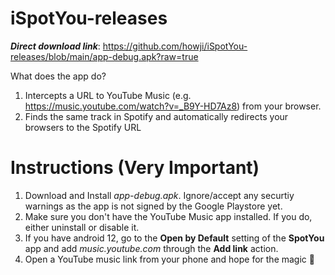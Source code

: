 # iSpotYou-releases

_**Direct download link**_: 
https://github.com/howji/iSpotYou-releases/blob/main/app-debug.apk?raw=true

What does the app do?
1. Intercepts a URL to YouTube Music (e.g. https://music.youtube.com/watch?v=_B9Y-HD7Az8) from your browser.
2. Finds the same track in Spotify and automatically redirects your browsers to the Spotify URL

# Instructions (Very Important)
1. Download and Install _app-debug.apk_. Ignore/accept any securtiy warnings as the app is not signed by the Google Playstore yet. 
2. Make sure you don't have the YouTube Music app installed. If you do, either uninstall or disable it. 
3. If you have android 12, go to the  **Open by Default** setting of the **SpotYou** app and add _music.youtube.com_ through the **Add link** action. 
4. Open a YouTube music link from your phone and hope for the magic 🤞
